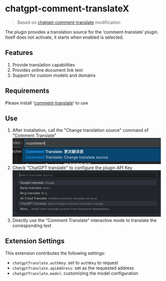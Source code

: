 # chatgpt-comment-translateX
> Based on [chatgpt-comment-translate](https://github.com/kitiho/vscode-comment-translate-chatgpt) modification

The plugin provides a translation source for the ‘comment-translate’ plugin. Itself does not activate, it starts when enabled is selected.

## Features

1. Provide translation capabilities
2. Provides online document link text
3. Support for custom models and domains

## Requirements

Please install '[comment-translate](https://github.com/intellism/vscode-comment-translate)' to use

## Use
1. After installation, call the "Change translation source" command of "Comment Translate"
    ![change](./image/change.png)
2. Check "ChatGPT translate" to configure the plugin API Key
    ![select](./image/select.png)
3. Directly use the "Comment Translate" interactive mode to translate the corresponding text

## Extension Settings

This extension contributes the following settings:

* `chatgptTranslate.authKey`: set to `authKey` to request
* `chatgptTranslate.apiAddress`: set as the requested address
* `chatgptTranslate.model`: customizing the model configuration
